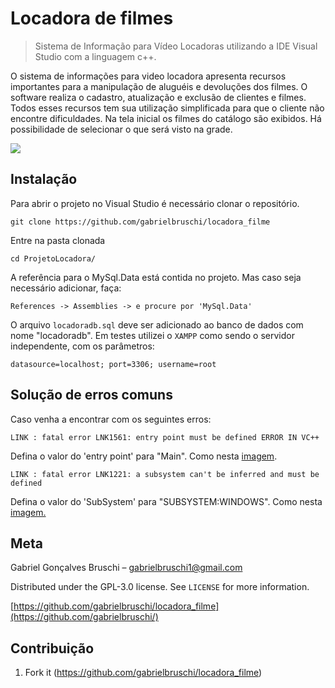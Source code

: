 # Locadora de filmes
> Sistema de Informação para Vídeo Locadoras utilizando a IDE Visual Studio com a linguagem c++.

O sistema de informações para video locadora apresenta recursos importantes para a manipulação de aluguéis e devoluções dos filmes.
O software realiza o cadastro, atualização e exclusão de clientes e filmes. Todos esses recursos tem sua utilização simplificada para que o cliente não encontre dificuldades.
Na tela inicial os filmes do catálogo são exibidos. Há possibilidade de selecionar o que será visto na grade.

![](header.png)

## Instalação
Para abrir o projeto no Visual Studio é necessário clonar o repositório.

```git clone https://github.com/gabrielbruschi/locadora_filme```

Entre na pasta clonada

```cd ProjetoLocadora/```

A referência para o MySql.Data está contida no projeto. Mas caso seja necessário adicionar, faça:

``References -> Assemblies -> e procure por 'MySql.Data'``

O arquivo ``locadoradb.sql`` deve ser adicionado ao banco de dados com nome "locadoradb".
Em testes utilizei o ``XAMPP`` como sendo o servidor independente, com os parâmetros:

```datasource=localhost; port=3306; username=root```



## Solução de erros comuns

Caso venha a encontrar com os seguintes erros:

```LINK : fatal error LNK1561: entry point must be defined ERROR IN VC++```

Defina o valor do 'entry point' para "Main". Como nesta [imagem].

```LINK : fatal error LNK1221: a subsystem can't be inferred and must be defined```

Defina o valor do 'SubSystem' para "SUBSYSTEM:WINDOWS". Como nesta [imagem.]

## Meta

Gabriel Gonçalves Bruschi – gabrielbruschi1@gmail.com

Distributed under the GPL-3.0 license. See ``LICENSE`` for more information.

[https://github.com/gabrielbruschi/locadora_filme](https://github.com/gabrielbruschi/)

## Contribuição

1. Fork it (<https://github.com/gabrielbruschi/locadora_filme>)

<!-- Markdown link & img dfn's -->
[npm-image]: https://img.shields.io/npm/v/datadog-metrics.svg?style=flat-square
[npm-url]: https://npmjs.org/package/datadog-metrics
[npm-downloads]: https://img.shields.io/npm/dm/datadog-metrics.svg?style=flat-square
[travis-image]: https://img.shields.io/travis/dbader/node-datadog-metrics/master.svg?style=flat-square
[travis-url]: https://travis-ci.org/dbader/node-datadog-metrics
[wiki]: https://github.com/yourname/yourproject/wiki
[LICENSE]: https://github.com/gabrielbruschi/ChatBotGrace/blob/master/LICENSE

[imagem]: https://i.stack.imgur.com/LojLc.png
[imagem.]: https://i.stack.imgur.com/G7lJg.png
